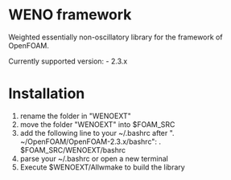 WENO framework
====================
Weighted essentially non-oscillatory library for the framework of OpenFOAM.

Currently supported version:
	- 2.3.x
	

Installation
============
1. rename the folder in "WENOEXT"
2. move the folder "WENOEXT" into $FOAM_SRC
3. add the following line to your ~/.bashrc after ". ~/OpenFOAM/OpenFOAM-2.3.x/bashrc":
     . $FOAM_SRC/WENOEXT/bashrc
4. parse your ~/.bashrc or open a new terminal
5. Execute $WENOEXT/Allwmake to build the library 
